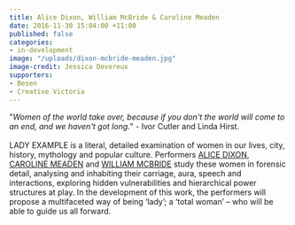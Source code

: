```yaml
---
title: Alice Dixon, William McBride & Caroline Meaden
date: 2016-11-30 15:04:00 +11:00
published: false
categories:
- in-development
image: "/uploads/dixon-mcbride-meaden.jpg"
image-credit: Jessica Devereux
supporters:
- Besen
- Creative Victoria
---
```


"_Women of the world take over, because if you don't the world will come to an end, and we haven't got long._" - Ivor Cutler and Linda Hirst.<br>
 <br>
LADY EXAMPLE is a literal, detailed examination of women in our lives, city, history, mythology and popular culture. Performers [ALICE DIXON, CAROLINE MEADEN](http://aliceandcaroline.com.au) and [WILLIAM MCBRIDE](http://oddbody.weebly.com/the-bodies.html) study these women in forensic detail, analysing and inhabiting their carriage, aura, speech and interactions, exploring hidden vulnerabilities and hierarchical power structures at play. In the development of this work, the performers will propose a multifaceted way of being ‘lady’; a ‘total woman’ – who will be able to guide us all forward.
